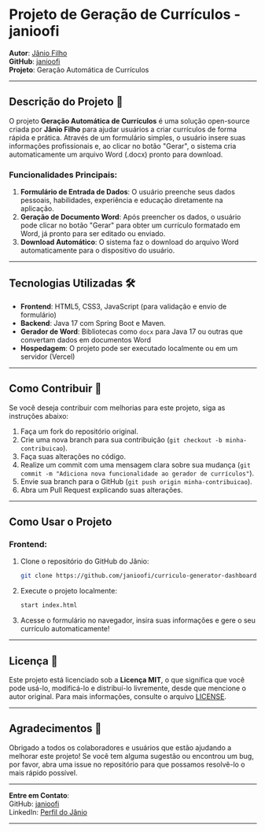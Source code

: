 # Projeto de Geração de Currículos - janioofi

**Autor**: [Jânio Filho](https://github.com/janioofi)  
**GitHub**: [janioofi](https://github.com/janioofi)  
**Projeto**: Geração Automática de Currículos

---

## Descrição do Projeto 📝

O projeto **Geração Automática de Currículos** é uma solução open-source criada por **Jânio Filho** para ajudar usuários a criar currículos de forma rápida e prática. Através de um formulário simples, o usuário insere suas informações profissionais e, ao clicar no botão "Gerar", o sistema cria automaticamente um arquivo Word (.docx) pronto para download.

### Funcionalidades Principais:

1. **Formulário de Entrada de Dados**: O usuário preenche seus dados pessoais, habilidades, experiência e educação diretamente na aplicação.
2. **Geração de Documento Word**: Após preencher os dados, o usuário pode clicar no botão "Gerar" para obter um currículo formatado em Word, já pronto para ser editado ou enviado.
3. **Download Automático**: O sistema faz o download do arquivo Word automaticamente para o dispositivo do usuário.

---

## Tecnologias Utilizadas 🛠️

- **Frontend**: HTML5, CSS3, JavaScript (para validação e envio de formulário)
- **Backend**: Java 17 com Spring Boot e Maven. 
- **Gerador de Word**: Bibliotecas como `docx` para Java 17 ou outras que convertam dados em documentos Word
- **Hospedagem**: O projeto pode ser executado localmente ou em um servidor (Vercel)

---

## Como Contribuir 🚀

Se você deseja contribuir com melhorias para este projeto, siga as instruções abaixo:

1. Faça um fork do repositório original.
2. Crie uma nova branch para sua contribuição (`git checkout -b minha-contribuicao`).
3. Faça suas alterações no código.
4. Realize um commit com uma mensagem clara sobre sua mudança (`git commit -m "Adiciona nova funcionalidade ao gerador de currículos"`).
5. Envie sua branch para o GitHub (`git push origin minha-contribuicao`).
6. Abra um Pull Request explicando suas alterações.

---

## Como Usar o Projeto

### Frontend:
1. Clone o repositório do GitHub do Jânio:
   ```bash
   git clone https://github.com/janioofi/curriculo-generator-dashboard.git
   ```   
2. Execute o projeto localmente:
   ```bash
   start index.html
   ```
3. Acesse o formulário no navegador, insira suas informações e gere o seu currículo automaticamente!

---

## Licença 📄

Este projeto está licenciado sob a **Licença MIT**, o que significa que você pode usá-lo, modificá-lo e distribuí-lo livremente, desde que mencione o autor original. Para mais informações, consulte o arquivo [LICENSE](https://github.com/janioofi/curriculo-generator-dashboard/blob/main/LICENSE).

---

## Agradecimentos 🙌

Obrigado a todos os colaboradores e usuários que estão ajudando a melhorar este projeto! Se você tem alguma sugestão ou encontrou um bug, por favor, abra uma issue no repositório para que possamos resolvê-lo o mais rápido possível.

---

**Entre em Contato**:  
GitHub: [janioofi](https://github.com/janioofi)  
LinkedIn: [Perfil do Jânio](https://linkedin.com/in/janioofi)

---